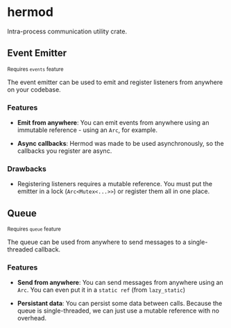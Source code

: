 <!-- cargo-rdme start -->

# hermod

Intra-process communication utility crate.

## Event Emitter
<sub> Requires `events` feature </sub>

The event emitter can be used to emit and register listeners
from anywhere on your codebase.

### Features

 - **Emit from anywhere**: You can emit events from anywhere using
   an immutable reference - using an `Arc`, for example.

 - **Async callbacks**: Hermod was made to be used asynchronously,
   so the callbacks you register are async.

### Drawbacks

 - Registering listeners requires a mutable reference. You
   must put the emitter in a lock (`Arc<Mutex<...>>`) or
   register them all in one place.

## Queue
<sub> Requires `queue` feature </sub>

The queue can be used from anywhere to send messages to a
single-threaded callback.

### Features

 - **Send from anywhere**: You can send messages from anywhere
   using an `Arc`. You can even put it in a `static ref` (from
   `lazy_static`)

 - **Persistant data**: You can persist some data between calls.
   Because the queue is single-threaded, we can just use a mutable
   reference with no overhead.

<!-- cargo-rdme end -->
